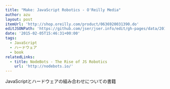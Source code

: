 ```yaml
---
title: "Make: JavaScript Robotics - O'Reilly Media"
author: azu
layout: post
itemUrl: 'http://shop.oreilly.com/product/0636920031390.do'
editJSONPath: 'https://github.com/jser/jser.info/edit/gh-pages/data/2015/02/index.json'
date: '2015-02-05T15:46:31+00:00'
tags:
  - JavaScript
  - ハードウェア
  - book
relatedLinks:
  - title: NodeBots - The Rise of JS Robotics
    url: 'http://nodebots.io/'
---
```

JavaScriptとハードウェアの組み合わせについての書籍
